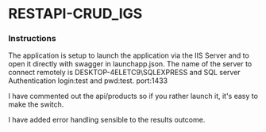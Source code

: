 # RESTAPI-CRUD_IGS

### Instructions ####

The application is setup to launch the application via the IIS Server and to open it directly with swagger in launchapp.json. 
The name of the server to connect remotely is DESKTOP-4ELETC9\SQLEXPRESS and SQL server Authentication login:test and pwd:test. port:1433

I have commented out the api/products so if you rather launch it, it's easy to make the switch. 

I have added error handling sensible to the results outcome.

